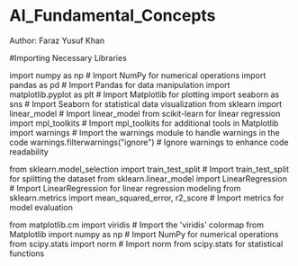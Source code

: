 # AI_Fundamental_Concepts

Author: Faraz Yusuf Khan

#Importing Necessary Libraries 

import numpy as np  # Import NumPy for numerical operations
import pandas as pd  # Import Pandas for data manipulation
import matplotlib.pyplot as plt  # Import Matplotlib for plotting
import seaborn as sns  # Import Seaborn for statistical data visualization
from sklearn import linear_model  # Import linear_model from scikit-learn for linear regression
import mpl_toolkits  # Import mpl_toolkits for additional tools in Matplotlib
import warnings  # Import the warnings module to handle warnings in the code
warnings.filterwarnings("ignore")  # Ignore warnings to enhance code readability

from sklearn.model_selection import train_test_split  # Import train_test_split for splitting the dataset
from sklearn.linear_model import LinearRegression  # Import LinearRegression for linear regression modeling
from sklearn.metrics import mean_squared_error, r2_score  # Import metrics for model evaluation

from matplotlib.cm import viridis  # Import the 'viridis' colormap from Matplotlib
import numpy as np  # Import NumPy for numerical operations
from scipy.stats import norm  # Import norm from scipy.stats for statistical functions
